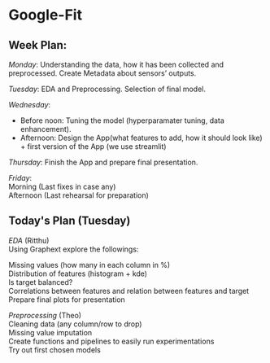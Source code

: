 # Google-Fit

## Week Plan:    
*Monday*: Understanding the data, how it has been collected and preprocessed. Create Metadata about sensors’ outputs.  

*Tuesday*: EDA  and Preprocessing. Selection of final model.  

*Wednesday*:   
* Before noon: Tuning the model (hyperparamater tuning, data enhancement).  
* Afternoon: Design the App(what features to add, how it should look like) + first version of the App (we use streamlit)  

*Thursday*: Finish the App and prepare final presentation.  

*Friday*:  
Morning (Last fixes in case any)  
Afternoon (Last rehearsal for preparation)  



## Today's Plan (Tuesday)  
*EDA* (Ritthu)  
Using Graphext explore the followings:  

Missing values (how many in each column in %)  
Distribution of features (histogram + kde)   
Is target balanced?  
Correlations between features and relation between features and target  
Prepare final plots for presentation  


*Preprocessing* (Theo)  
Cleaning data (any column/row to drop)  
Missing value imputation  
Create functions and pipelines to easily run experimentations  
Try out first chosen models  
